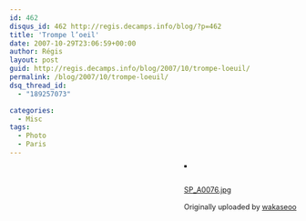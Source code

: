 ```yaml
---
id: 462
disqus_id: 462 http://regis.decamps.info/blog/?p=462
title: 'Trompe l’oeil'
date: 2007-10-29T23:06:59+00:00
author: Régis
layout: post
guid: http://regis.decamps.info/blog/2007/10/trompe-loeuil/
permalink: /blog/2007/10/trompe-loeuil/
dsq_thread_id:
  - "189257073"

categories:
  - Misc
tags:
  - Photo
  - Paris
---
```

<div style="float: right; margin-left: 10px; margin-bottom: 10px;">
  <a href="http://www.flickr.com/photos/wakaseoo/1801072888/" title="photo sharing"><img src="http://farm3.static.flickr.com/2402/1801072888_2bb180ea4f_m.jpg" alt="" style="border: solid 2px #000000;" /></a><br /> <br /> <span style="font-size: 0.9em; margin-top: 0px;"><br /> <a href="http://www.flickr.com/photos/wakaseoo/1801072888/">SP_A0076.jpg</a><br /> <br /> Originally uploaded by <a href="http://www.flickr.com/people/wakaseoo/">wakaseoo</a><br /> </span>
</div>

<br clear="all" />
